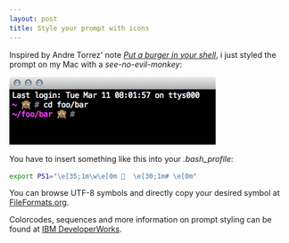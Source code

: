 ```yaml
---
layout: post
title: Style your prompt with icons
---
```

Inspired by Andre Torrez' note [*Put a burger in your shell*](http://notes.torrez.org/2013/04/put-a-burger-in-your-shell.html), i just styled the prompt on my Mac with a *see-no-evil-monkey*:

![My new prompt...](/media/prompt-with-monkey.png)

You have to insert something like this into your *.bash_profile*:

```bash
export PS1="\e[35;1m\w\e[0m 🙈  \e[30;1m# \e[0m"
```

You can browse UTF-8 symbols and directly copy your desired symbol at [FileFormats.org](http://www.fileformat.info/info/unicode/block/index.htm).

Colorcodes, sequences and more information on prompt styling can be found at [IBM DeveloperWorks](http://www.ibm.com/developerworks/linux/library/l-tip-prompt/).